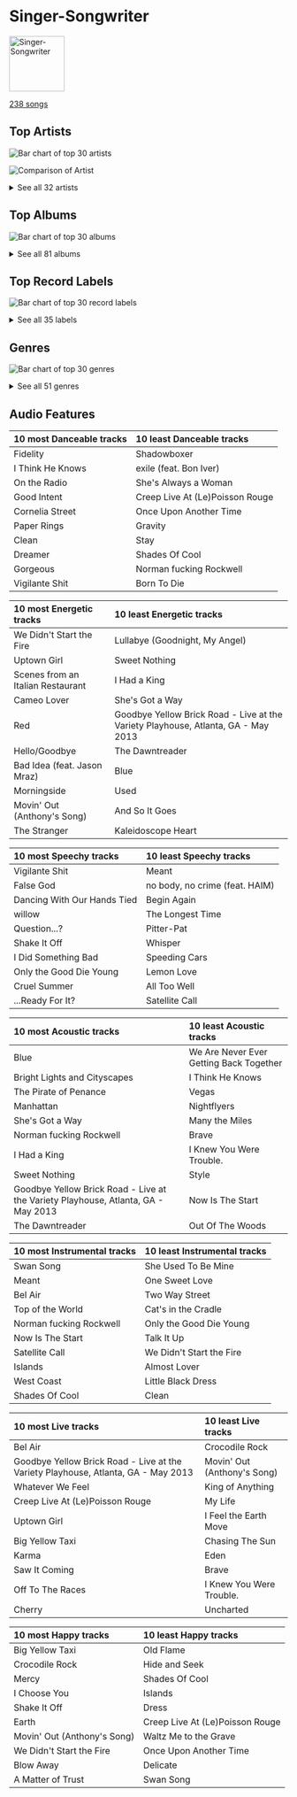# Singer-Songwriter


<img src="https://mosaic.scdn.co/640/ab67616d0000b273022b4010e20659300f42c375ab67616d0000b2730e402844f1b6be3102d339f2ab67616d0000b2733378545422c5257483f6230eab67616d0000b273db9c8abe838bbfb28ed5cc06" alt="Singer-Songwriter" width="100" />

[238 songs](singer_songwriter_tracks.md)

## Top Artists

![Bar chart of top 30 artists](../images/playlists/singer_songwriter/artists.png)

![Comparison of Artist](../images/playlists/singer_songwriter/artists_comparison.png)


<details>
<summary>See all 32 artists</summary>

|   Number of Tracks | Art                                                                                              | Artist                                         | 🔗                                                           |
|-------------------:|:-------------------------------------------------------------------------------------------------|:-----------------------------------------------|:------------------------------------------------------------|
|                 60 | <img src="https://i.scdn.co/image/ab6761610000e5eb0bae7cfd3b32b10154e0b8b3" alt="" width="50" /> | [Sara Bareilles](../artists/sara_bareilles.md) | [🔗](https://open.spotify.com/artist/2Sqr0DXoaYABbjBo9HaMkM) |
|                 58 | <img src="https://i.scdn.co/image/ab6761610000e5eb5a00969a4698c3132a15fbb0" alt="" width="50" /> | [Taylor Swift](../artists/taylor_swift.md)     | [🔗](https://open.spotify.com/artist/06HL4z0CvFAxyc27GXpf02) |
|                 22 | <img src="https://i.scdn.co/image/ab6761610000e5eb712c7643e8aa18a4aca6c811" alt="" width="50" /> | [Billy Joel](../artists/billy_joel.md)         | [🔗](https://open.spotify.com/artist/6zFYqv1mOsgBRQbae3JJ9e) |
|                 18 | <img src="https://i.scdn.co/image/ab6761610000e5ebb99cacf8acd5378206767261" alt="" width="50" /> | [Lana Del Rey](../artists/lana_del_rey.md)     | [🔗](https://open.spotify.com/artist/00FQb4jTyendYWaN8pK0wa) |
|                  9 | <img src="https://i.scdn.co/image/ab6761610000e5eb5e92b1ddbbbc66454d44a2c4" alt="" width="50" /> | [Kimbra](../artists/kimbra.md)                 | [🔗](https://open.spotify.com/artist/6hk7Yq1DU9QcCCrz9uc0Ti) |
|                  8 | <img src="https://i.scdn.co/image/ab6761610000e5eb4622b02ee5bd6a21f50ca323" alt="" width="50" /> | Imogen Heap                                    | [🔗](https://open.spotify.com/artist/6Xb4ezwoAQC4516kI89nWz) |
|                  8 | <img src="https://i.scdn.co/image/68cfb061951dbd44c95422a54cb70baec0722ca3" alt="" width="50" /> | Joni Mitchell                                  | [🔗](https://open.spotify.com/artist/5hW4L92KnC6dX9t7tYM4Ve) |
|                  7 | <img src="https://i.scdn.co/image/ab6761610000e5eb271320bcc15789b23aa83a44" alt="" width="50" /> | Erin McCarley                                  | [🔗](https://open.spotify.com/artist/6Y4bCmUNPDKqc7dHkVvgim) |
|                  7 | <img src="https://i.scdn.co/image/15b7ee7550ed4472700d573803ff90f2967f84d1" alt="" width="50" /> | A Fine Frenzy                                  | [🔗](https://open.spotify.com/artist/5dTYaRzOn4rXGBLH052EeQ) |
|                  7 | <img src="https://i.scdn.co/image/ab6761610000e5eb83c74866e5bc047479cd3413" alt="" width="50" /> | Sammy Rae & The Friends                        | [🔗](https://open.spotify.com/artist/3lFDsTyYNPQc8WzJExnQWn) |
|                  6 | <img src="https://i.scdn.co/image/ab6761610000e5eb0a7388b95df960b5c0da8970" alt="" width="50" /> | Elton John                                     | [🔗](https://open.spotify.com/artist/3PhoLpVuITZKcymswpck5b) |
|                  5 | <img src="https://i.scdn.co/image/ab6761610000e5eb6eff35941dca1f9461944174" alt="" width="50" /> | Elizaveta                                      | [🔗](https://open.spotify.com/artist/2a9bCkqCkLvXM0s3uPvR7M) |
|                  4 | <img src="https://i.scdn.co/image/ab6761610000e5eba36a9f95d59ab791d5e897e9" alt="" width="50" /> | Regina Spektor                                 | [🔗](https://open.spotify.com/artist/3z6Gk257P9jNcZbBXJNX5i) |
|                  3 | <img src="https://i.scdn.co/image/9a03437da395d999755edacccc24779a97254b89" alt="" width="50" /> | Aslyn                                          | [🔗](https://open.spotify.com/artist/6seR0G84QQq1NIW844E7Qq) |
|                  3 | <img src="https://i.scdn.co/image/ab6761610000e5ebce8d5be6690c6964069ab8e0" alt="" width="50" /> | Jason Mraz                                     | [🔗](https://open.spotify.com/artist/4phGZZrJZRo4ElhRtViYdl) |
|                  2 | <img src="https://i.scdn.co/image/ab6761610000e5eba5fc004270bdfc9fee7f55f4" alt="" width="50" /> | Jon McLaughlin                                 | [🔗](https://open.spotify.com/artist/6z29S0IoiBJpSMP8plyCj7) |
|                  2 | <img src="https://i.scdn.co/image/813fde33623cbfd065053789cf1ffb22b55efd4a" alt="" width="50" /> | Carole King                                    | [🔗](https://open.spotify.com/artist/319yZVtYM9MBGqmSQnMyY6) |
|                  1 | <img src="https://i.scdn.co/image/ab6761610000e5eb9236c8060febc7d7fc7ea8c4" alt="" width="50" /> | Rachael Yamagata                               | [🔗](https://open.spotify.com/artist/7w0qj2HiAPIeUcoPogvOZ6) |
|                  1 | <img src="https://i.scdn.co/image/ab6761610000e5eb61769824ec381aca10903955" alt="" width="50" /> | Wyvern Lingo                                   | [🔗](https://open.spotify.com/artist/7etzKNDxaZ1LefgbGrexsN) |
|                  1 | <img src="https://i.scdn.co/image/ab6761610000e5ebb53b6a3853b5347271dcef5d" alt="" width="50" /> | Emily King                                     | [🔗](https://open.spotify.com/artist/6jlWj6y00bMQt8XoKuCjyZ) |
|                  1 | <img src="https://i.scdn.co/image/ab6761610000e5eb9bc0756eb16b241111bbc72b" alt="" width="50" /> | Colbie Caillat                                 | [🔗](https://open.spotify.com/artist/6aZyMrc4doVtZyKNilOmwu) |
|                  1 | <img src="https://i.scdn.co/image/ab6761610000e5eb07ccdb9ab1ac27384a990ff9" alt="" width="50" /> | Feist                                          | [🔗](https://open.spotify.com/artist/6CWTBjOJK75cTE8Xv8u1kj) |
|                  1 | <img src="https://i.scdn.co/image/ab6761610000e5eb1d8a4653fd6d0725521725bb" alt="" width="50" /> | James Smith                                    | [🔗](https://open.spotify.com/artist/543ccHFPnZfJMD8tRGPtu7) |
|                  1 | <img src="https://i.scdn.co/image/ab6761610000e5eb465e5c53b8387313f81218b3" alt="" width="50" /> | Gracie Abrams                                  | [🔗](https://open.spotify.com/artist/4tuJ0bMpJh08umKkEXKUI5) |
|                  1 | <img src="https://i.scdn.co/image/ab6761610000e5eba688abfbbed1037befa47232" alt="" width="50" /> | HAIM                                           | [🔗](https://open.spotify.com/artist/4Ui2kfOqGujY81UcPrb5KE) |
|                  1 | <img src="https://i.scdn.co/image/ab6761610000e5eb67be065df01f37a3880216be" alt="" width="50" /> | Bon Iver                                       | [🔗](https://open.spotify.com/artist/4LEiUm1SRbFMgfqnQTwUbQ) |
|                  1 | <img src="https://i.scdn.co/image/ab67616d0000b273743ebb11200358b5c050f542" alt="" width="50" /> | Harry Chapin                                   | [🔗](https://open.spotify.com/artist/42q4Ivs7tAiCZ5C7eG5q4c) |
|                  1 | <img src="https://i.scdn.co/image/ab6761610000e5ebf178cbda9bd9a389581ff021" alt="" width="50" /> | Fiona Apple                                    | [🔗](https://open.spotify.com/artist/3g2kUQ6tHLLbmkV7T4GPtL) |
|                  1 | <img src="https://i.scdn.co/image/ab6772690000c46c50e750d1aed632c37a450ffb" alt="" width="50" /> | Duffy                                          | [🔗](https://open.spotify.com/artist/37NqXwtb6nIEqRt4EJSoIO) |
|                  1 | <img src="https://i.scdn.co/image/ab6761610000e5eb5ec0ed4b4cd16649c0ded8a7" alt="" width="50" /> | Brandi Carlile                                 | [🔗](https://open.spotify.com/artist/2sG4zTOLvjKG1PSoOyf5Ej) |
|                  1 | <img src="https://i.scdn.co/image/ab6761610000e5ebba2945304f98466b7d67f261" alt="" width="50" /> | Birdy                                          | [🔗](https://open.spotify.com/artist/2WX2uTcsvV5OnS0inACecP) |
|                  1 | <img src="https://i.scdn.co/image/ab6761610000e5eb84edb8fc7e5a460d4e3664e5" alt="" width="50" /> | Carrie Manolakos                               | [🔗](https://open.spotify.com/artist/15ptZqEJWDBnhVx6fqaCWV) |

</details>


## Top Albums

![Bar chart of top 30 albums](../images/playlists/singer_songwriter/albums.png)


<details>
<summary>See all 81 albums</summary>

|   Number of Tracks | Art                                                                                              | Album                                       | 🔗                                                          |
|-------------------:|:-------------------------------------------------------------------------------------------------|:--------------------------------------------|:-----------------------------------------------------------|
|                 13 | <img src="https://i.scdn.co/image/ab67616d0000b2733fa3caf3da101e3cd28a53a6" alt="" width="50" /> | Kaleidoscope Heart                          | [🔗](https://open.spotify.com/album/627ukPRwYxyBREHxBq0vGJ) |
|                 12 | <img src="https://i.scdn.co/image/ab67616d0000b273022b4010e20659300f42c375" alt="" width="50" /> | The Blessed Unrest                          | [🔗](https://open.spotify.com/album/7lpbyGc4fHsQkBTsfWVBhp) |
|                 12 | <img src="https://i.scdn.co/image/ab67616d0000b2731c3e0a58f3ee28af2922e351" alt="" width="50" /> | Little Voice                                | [🔗](https://open.spotify.com/album/2Z9WUERfMjOgQ6ze9TcGbF) |
|                 10 | <img src="https://i.scdn.co/image/ab67616d0000b273da5d5aeeabacacc1263c0f4b" alt="" width="50" /> | reputation                                  | [🔗](https://open.spotify.com/album/6DEjYFkNZh67HP7R9PSZvv) |
|                 10 | <img src="https://i.scdn.co/image/ab67616d0000b27395f754318336a07e85ec59bc" alt="" width="50" /> | folklore                                    | [🔗](https://open.spotify.com/album/2fenSS68JI1h4Fo296JfGr) |
|                 10 | <img src="https://i.scdn.co/image/ab67616d0000b2739e7dad80eb4bb664ff9e6fc8" alt="" width="50" /> | Amidst the Chaos (Bonus Version)            | [🔗](https://open.spotify.com/album/5x2sDapUIdq0qk1ezff3gm) |
|                  8 | <img src="https://i.scdn.co/image/ab67616d0000b273bb54dde68cd23e2a268ae0f5" alt="" width="50" /> | Midnights                                   | [🔗](https://open.spotify.com/album/151w1FgRZfnKZA9FEcg9Z3) |
|                  8 | <img src="https://i.scdn.co/image/ab67616d0000b273e787cffec20aa2a396a61647" alt="" width="50" /> | Lover                                       | [🔗](https://open.spotify.com/album/1NAmidJlEaVgA3MpcPFYGq) |
|                  8 | <img src="https://i.scdn.co/image/ab67616d0000b2739abdf14e6058bd3903686148" alt="" width="50" /> | 1989                                        | [🔗](https://open.spotify.com/album/2QJmrSgbdM35R67eoGQo4j) |
|                  7 | <img src="https://i.scdn.co/image/ab67616d0000b273d0ec2db731952a7efabc6397" alt="" width="50" /> | Vows (Deluxe Version)                       | [🔗](https://open.spotify.com/album/6V9rvW05Um5bIHePPfeI8p) |
|                  7 | <img src="https://i.scdn.co/image/ab67616d0000b2734280a158a96c9b0274eb7e99" alt="" width="50" /> | Love, Save The Empty                        | [🔗](https://open.spotify.com/album/1tF7625TFqvfzMbappj1pQ) |
|                  6 | <img src="https://i.scdn.co/image/ab67616d0000b2737acf0cb659dceb25ddbfd39a" alt="" width="50" /> | What's Inside: Songs from Waitress          | [🔗](https://open.spotify.com/album/1s6codM2ZAB008t9GTyaEk) |
|                  6 | <img src="https://i.scdn.co/image/ab67616d0000b273a1c37f3fd969287c03482c3b" alt="" width="50" /> | Born To Die                                 | [🔗](https://open.spotify.com/album/4X8hAqIWpQyQks2yRhyqs4) |
|                  5 | <img src="https://i.scdn.co/image/ab67616d0000b2738a6dbac0b74bd2484189ea5f" alt="" width="50" /> | The Stranger                                | [🔗](https://open.spotify.com/album/3IILMjMMnoN2sKzgesX8KV) |
|                  5 | <img src="https://i.scdn.co/image/ab67616d0000b2731cb638deee3de9a9060ca6aa" alt="" width="50" /> | Once Upon Another Time                      | [🔗](https://open.spotify.com/album/1PrqYZJRzGNf8AsSOraxnZ) |
|                  4 | <img src="https://i.scdn.co/image/ab67616d0000b273c1b7ec01d1c069683ddbe76e" alt="" width="50" /> | The Good Life                               | [🔗](https://open.spotify.com/album/2xCZSSa0kfIJFDhQR8bYar) |
|                  4 | <img src="https://i.scdn.co/image/ab67616d0000b27396384c98ac4f3e7c2440f5b5" alt="" width="50" /> | Red                                         | [🔗](https://open.spotify.com/album/1EoDsNmgTLtmwe1BDAVxV5) |
|                  4 | <img src="https://i.scdn.co/image/ab67616d0000b27317dc79c9dc42ed849bba7020" alt="" width="50" /> | Ellipse                                     | [🔗](https://open.spotify.com/album/5AYKGPzPBJNHeKehCxMaq0) |
|                  4 | <img src="https://i.scdn.co/image/ab67616d0000b273156f329b3c2b3ce752d9e614" alt="" width="50" /> | Beatrix Runs                                | [🔗](https://open.spotify.com/album/7HsPaYQbCYnxosF5WiSlEA) |
|                  3 | <img src="https://i.scdn.co/image/ab67616d0000b27333b8541201f1ef38941024be" alt="" width="50" /> | evermore                                    | [🔗](https://open.spotify.com/album/2Xoteh7uEpea4TohMxjtaq) |
|                  3 | <img src="https://i.scdn.co/image/ab67616d0000b2731624590458126fc8b8c64c2f" alt="" width="50" /> | Ultraviolence (Deluxe)                      | [🔗](https://open.spotify.com/album/1ORxRsK3MrSLvh7VQTF01F) |
|                  3 | <img src="https://i.scdn.co/image/ab67616d0000b273866872ba52cf201fc33995cc" alt="" width="50" /> | Speak for Yourself                          | [🔗](https://open.spotify.com/album/0t0Cr8jA63wlm8nWj7qfvJ) |
|                  3 | <img src="https://i.scdn.co/image/ab67616d0000b273b4844a368bd9679f1db5a4fb" alt="" width="50" /> | Song to a Seagull                           | [🔗](https://open.spotify.com/album/6rg3WTvmv68Vd6tgR0yS0E) |
|                  3 | <img src="https://i.scdn.co/image/ab67616d0000b273119ad2ebc0d33edf847ed8c6" alt="" width="50" /> | One Cell In The Sea                         | [🔗](https://open.spotify.com/album/0Ot7MEgreG2R93aN42M9iK) |
|                  3 | <img src="https://i.scdn.co/image/ab67616d0000b273879e9318cb9f4e05ee552ac9" alt="" width="50" /> | Norman Fucking Rockwell!                    | [🔗](https://open.spotify.com/album/5XpEKORZ4y6OrCZSKsi46A) |
|                  3 | <img src="https://i.scdn.co/image/ab67616d0000b2730e402844f1b6be3102d339f2" alt="" width="50" /> | Lemon Love                                  | [🔗](https://open.spotify.com/album/5YToJrWwzdA6W2NxxDoteE) |
|                  3 | <img src="https://i.scdn.co/image/ab67616d0000b2737b25c072237f29ee50025fdc" alt="" width="50" /> | Fearless                                    | [🔗](https://open.spotify.com/album/2dqn5yOQWdyGwOpOIi9O4x) |
|                  3 | <img src="https://i.scdn.co/image/ab67616d0000b273e7b8e0abcd5cdc4c8b5a238c" alt="" width="50" /> | Bomb In A Birdcage                          | [🔗](https://open.spotify.com/album/07IV5RxLvAUeZbcPm4zOzn) |
|                  3 | <img src="https://i.scdn.co/image/ab67616d0000b273e9f77be85457110ebf304da7" alt="" width="50" /> | Blue                                        | [🔗](https://open.spotify.com/album/1vz94WpXDVYIEGja8cjFNa) |
|                  3 | <img src="https://i.scdn.co/image/ab67616d0000b2732d81f491319b86356eb10c4e" alt="" width="50" /> | Begin to Hope                               | [🔗](https://open.spotify.com/album/4L4tcx3itXbtx5kuchKhFE) |
|                  2 | <img src="https://i.scdn.co/image/ab67616d0000b2730f2e51f7121539e221c51161" alt="" width="50" /> | We Sing. We Dance. We Steal Things.         | [🔗](https://open.spotify.com/album/04G0YylSjvDQZrjOfE5jA5) |
|                  2 | <img src="https://i.scdn.co/image/ab67616d0000b2736ce61113662ecf693b605ee5" alt="" width="50" /> | The Stranger (Legacy Edition)               | [🔗](https://open.spotify.com/album/1Mhn9VosyjtWn4dMPFlna6) |
|                  2 | <img src="https://i.scdn.co/image/ab67616d0000b27323350feac07f56d8b96f33d5" alt="" width="50" /> | Tapestry                                    | [🔗](https://open.spotify.com/album/12n11cgnpjXKLeqrnIERoS) |
|                  2 | <img src="https://i.scdn.co/image/ab67616d0000b2731946747b8692919f98918ec4" alt="" width="50" /> | Storm Front                                 | [🔗](https://open.spotify.com/album/1Vw2uoVkLAJFVViJ1QyK1D) |
|                  2 | <img src="https://i.scdn.co/image/ab67616d0000b273e11a75a2f2ff39cec788a015" alt="" width="50" /> | Speak Now                                   | [🔗](https://open.spotify.com/album/5MfAxS5zz8MlfROjGQVXhy) |
|                  2 | <img src="https://i.scdn.co/image/ab67616d0000b273d81c87cd4fa07351a5d14a71" alt="" width="50" /> | River Of Dreams                             | [🔗](https://open.spotify.com/album/4HPnwQJAEvTY910q4RNeOu) |
|                  2 | <img src="https://i.scdn.co/image/ab67616d0000b273db9c8abe838bbfb28ed5cc06" alt="" width="50" /> | Piano Man                                   | [🔗](https://open.spotify.com/album/77ErLrVvYETIlQJHAwhfIH) |
|                  2 | <img src="https://i.scdn.co/image/ab67616d0000b27395e2fd1accb339fa14878190" alt="" width="50" /> | Lust For Life                               | [🔗](https://open.spotify.com/album/7xYiTrbTL57QO0bb4hXIKo) |
|                  2 | <img src="https://i.scdn.co/image/ab67616d0000b273f72f1e38e9bd48f18a17ed9b" alt="" width="50" /> | Goodbye Yellow Brick Road (Remastered)      | [🔗](https://open.spotify.com/album/5WupqgR68HfuHt3BMJtgun) |
|                  2 | <img src="https://i.scdn.co/image/ab67616d0000b273814cbc4746358a25c84c62e7" alt="" width="50" /> | An Innocent Man                             | [🔗](https://open.spotify.com/album/3R3x4zIabsvpD3yxqLaUpc) |
|                  2 | <img src="https://i.scdn.co/image/ab67616d0000b2731d4675d5a0345bb93686e4b6" alt="" width="50" /> | 52nd Street                                 | [🔗](https://open.spotify.com/album/1HmCO8VK98AU6EXPOjGYyI) |
|                  1 | <img src="https://i.scdn.co/image/ab67616d0000b27355c38bc34d1fe852f2657c2e" alt="" width="50" /> | minor                                       | [🔗](https://open.spotify.com/album/2UZw04wDxLVceADw2Gi1Qy) |
|                  1 | <img src="https://i.scdn.co/image/ab67616d0000b273d7fb3e4c63020039d1cff6b2" alt="" width="50" /> | Young And Beautiful                         | [🔗](https://open.spotify.com/album/1D92WOHWUI2AGQCCdplcXL) |
|                  1 | <img src="https://i.scdn.co/image/ab67616d0000b2736668cca4cf49b642d43316e5" alt="" width="50" /> | Whatever We Feel                            | [🔗](https://open.spotify.com/album/5Lg9bnBTPSu0Xg7MRERveZ) |
|                  1 | <img src="https://i.scdn.co/image/ab67616d0000b273315994fdfb86d9bcb40337ba" alt="" width="50" /> | Verities & Balderdash                       | [🔗](https://open.spotify.com/album/3nta4nhqWoWjc6LmHIB0kT) |
|                  1 | <img src="https://i.scdn.co/image/ab67616d0000b273d1731f2c0e1c2c8957f35c76" alt="" width="50" /> | Turnstiles                                  | [🔗](https://open.spotify.com/album/7GiLfxL1su3MSqz7pmKMZi) |
|                  1 | <img src="https://i.scdn.co/image/ab67616d0000b273b254ca0983d65ede8e3d2f7a" alt="" width="50" /> | Tidal                                       | [🔗](https://open.spotify.com/album/5gVBXH8MT6zfdRkjp7qT18) |
|                  1 | <img src="https://i.scdn.co/image/ab67616d0000b2736fbd5300d0f51be963360367" alt="" width="50" /> | The Widow Knows E.P.                        | [🔗](https://open.spotify.com/album/548WnictHrfJKj2u6tXqFe) |
|                  1 | <img src="https://i.scdn.co/image/ab67616d0000b273b17d3cdd360973516ade9e6d" alt="" width="50" /> | The Reminder                                | [🔗](https://open.spotify.com/album/7bTdGfczXffzzNE9ssJj4Z) |
|                  1 | <img src="https://i.scdn.co/image/ab67616d0000b273e5e5f24cf490dfc7041eafc3" alt="" width="50" /> | The Nylon Curtain                           | [🔗](https://open.spotify.com/album/50bajZpetfL5T0iRCOR74J) |
|                  1 | <img src="https://i.scdn.co/image/ab67616d0000b27369b3dd10eee85bb2652c3b05" alt="" width="50" /> | The Golden Echo                             | [🔗](https://open.spotify.com/album/66hoUkjxM7tVQwu7bZocwP) |
|                  1 | <img src="https://i.scdn.co/image/ab67616d0000b273800f95060baebdd6aea0f4b9" alt="" width="50" /> | The Bridge                                  | [🔗](https://open.spotify.com/album/2fRxSC6FtiAkhEDVZr2seH) |
|                  1 | <img src="https://i.scdn.co/image/ab67616d0000b273cf31c7be8a9eea69d98c37c4" alt="" width="50" /> | Sides                                       | [🔗](https://open.spotify.com/album/5alIr9JGPvOQwPLphm0beJ) |
|                  1 | <img src="https://i.scdn.co/image/ab67616d0000b2730c97441be2b2856cbda9bcdf" alt="" width="50" /> | Saw It Coming                               | [🔗](https://open.spotify.com/album/0SPZ4equvZdVOPzOYrS8pJ) |
|                  1 | <img src="https://i.scdn.co/image/ab67616d0000b27387c95c59b33bdfdafc25a813" alt="" width="50" /> | Rockferry                                   | [🔗](https://open.spotify.com/album/6freV6eqxuFjSr3E93Oqtz) |
|                  1 | <img src="https://i.scdn.co/image/ab67616d0000b273a7613d346501b828b56a0bc3" alt="" width="50" /> | Red (Deluxe Edition)                        | [🔗](https://open.spotify.com/album/1KlU96Hw9nlvqpBPlSqcTV) |
|                  1 | <img src="https://i.scdn.co/image/ab67616d0000b273d56201d2b07c5950c540f0c8" alt="" width="50" /> | Primal Heart                                | [🔗](https://open.spotify.com/album/4pj0BkJ7u39i009oqe8V79) |
|                  1 | <img src="https://i.scdn.co/image/ab67616d0000b2734123029b8c0648e8f1fad18a" alt="" width="50" /> | Paradise                                    | [🔗](https://open.spotify.com/album/1JnjcAIKQ9TSJFVFierTB8) |
|                  1 | <img src="https://i.scdn.co/image/ab67616d0000b2732cf1dcc65396176307f23524" alt="" width="50" /> | PINES                                       | [🔗](https://open.spotify.com/album/1876e9QcHkJ3Hgo4NqKXBN) |
|                  1 | <img src="https://i.scdn.co/image/ab67616d0000b2735da1093d047cc15eb66d27cf" alt="" width="50" /> | OK Now                                      | [🔗](https://open.spotify.com/album/3fKJJQFV6a61fnKYDDj2LU) |
|                  1 | <img src="https://i.scdn.co/image/ab67616d0000b2738d0e2c824f8328bf7caf1b19" alt="" width="50" /> | Messenger                                   | [🔗](https://open.spotify.com/album/3yQJY0tg0M2rQwWYUgkVQp) |
|                  1 | <img src="https://i.scdn.co/image/ab67616d0000b273d03ab2da904d8251a87bbc31" alt="" width="50" /> | Madman Across The Water                     | [🔗](https://open.spotify.com/album/2OZbaW9tgO62ndm375lFZr) |
|                  1 | <img src="https://i.scdn.co/image/ab67616d0000b2739f48d446654c7b8b9b7bc58b" alt="" width="50" /> | Little Love - EP                            | [🔗](https://open.spotify.com/album/2PLM1yTphJeFZg01Xiaumc) |
|                  1 | <img src="https://i.scdn.co/image/ab67616d0000b2730058fcf8f649ae1b05f6c163" alt="" width="50" /> | Ladies of the Canyon                        | [🔗](https://open.spotify.com/album/7JOdtLDLyXJIppDRB7kxr9) |
|                  1 | <img src="https://i.scdn.co/image/ab67616d0000b273ae62cadb0b437ff1c5ea0310" alt="" width="50" /> | Jackie Onassis                              | [🔗](https://open.spotify.com/album/3RaVt6xWjSVMFrMdLqoDrN) |
|                  1 | <img src="https://i.scdn.co/image/ab67616d0000b27327c371084dee1b83e614798d" alt="" width="50" /> | Indiana                                     | [🔗](https://open.spotify.com/album/2UpO4j1Zpptiwk3wbUIWmU) |
|                  1 | <img src="https://i.scdn.co/image/ab67616d0000b2733009007708ab5134936a58b3" alt="" width="50" /> | Honky Chateau                               | [🔗](https://open.spotify.com/album/2ei2X6ghPnw7YRwQtAH075) |
|                  1 | <img src="https://i.scdn.co/image/ab67616d0000b273a3b3f48ca81acacb3ad4ec8a" alt="" width="50" /> | Honeymoon                                   | [🔗](https://open.spotify.com/album/2DpEBrjCur1ythIZ10gJWw) |
|                  1 | <img src="https://i.scdn.co/image/ab67616d0000b273fcfd8d2e1bb9f0d4fbe5794d" alt="" width="50" /> | Happenstance (Deluxe Version)               | [🔗](https://open.spotify.com/album/66p6CIMdxQFO3Igg9xo14a) |
|                  1 | <img src="https://i.scdn.co/image/ab67616d0000b27389d2970ad135571a0243ca31" alt="" width="50" /> | Goodnight And Go                            | [🔗](https://open.spotify.com/album/3JYjYjUAoBjxXr1W8eDVLV) |
|                  1 | <img src="https://i.scdn.co/image/ab67616d0000b27322d5199692d318c28d6c7d9b" alt="" width="50" /> | Glass Houses                                | [🔗](https://open.spotify.com/album/5sztejERqpktXEdemlUvU5) |
|                  1 | <img src="https://i.scdn.co/image/ab67616d0000b273a48964b5d9a3d6968ae3e0de" alt="" width="50" /> | Fearless (Taylor's Version)                 | [🔗](https://open.spotify.com/album/4hDok0OAJd57SGIT8xuWJH) |
|                  1 | <img src="https://i.scdn.co/image/ab67616d0000b2738c8d5428b693308705e7caca" alt="" width="50" /> | Far                                         | [🔗](https://open.spotify.com/album/5t0lQDPLF22wmWCtSZkIVv) |
|                  1 | <img src="https://i.scdn.co/image/ab67616d0000b2734b292ed7c7360a04d3d6b74a" alt="" width="50" /> | Elton John                                  | [🔗](https://open.spotify.com/album/69P9Ro0W286yLFgYwrGVN0) |
|                  1 | <img src="https://i.scdn.co/image/ab67616d0000b273f67fbf0d465cca2b3e25af96" alt="" width="50" /> | Don't Shoot Me I'm Only The Piano Player    | [🔗](https://open.spotify.com/album/1reJ8DttK5EGwdyf7y9FBR) |
|                  1 | <img src="https://i.scdn.co/image/ab67616d0000b273ba49075f7bba31bdadbdf012" alt="" width="50" /> | Creep Live At (Le)Poisson Rouge             | [🔗](https://open.spotify.com/album/3tzHjGnv1WpG78SzgRKFIi) |
|                  1 | <img src="https://i.scdn.co/image/ab67616d0000b273909f0333c8c1a821a7eea703" alt="" width="50" /> | Court and Spark                             | [🔗](https://open.spotify.com/album/2akjxkzFolkeV72Yyv5KrM) |
|                  1 | <img src="https://i.scdn.co/image/ab67616d0000b273431daec5815fd0255437b43b" alt="" width="50" /> | Cold Spring Harbor                          | [🔗](https://open.spotify.com/album/274rMlKrr22086ohmwAJZA) |
|                  1 | <img src="https://i.scdn.co/image/ab67616d0000b27338216a01881aff4e54a0850d" alt="" width="50" /> | Brave Enough: Live at the Variety Playhouse | [🔗](https://open.spotify.com/album/7L4ZgnQqEhCEsV9GnMeXtE) |
|                  1 | <img src="https://i.scdn.co/image/ab67616d0000b273cdebae610076f51e8b7b20f4" alt="" width="50" /> | Birdy                                       | [🔗](https://open.spotify.com/album/1WGjSVIw0TVfbp5KrOFiP0) |
|                  1 | <img src="https://i.scdn.co/image/ab67616d0000b273f5aac98410fb9e64e29827d4" alt="" width="50" /> | Bear Creek                                  | [🔗](https://open.spotify.com/album/5b8YTIrc88vdnfRguZqvVE) |

</details>


## Top Record Labels

![Bar chart of top 30 record labels](../images/playlists/singer_songwriter/labels.png)


<details>
<summary>See all 35 labels</summary>

|   Number of Tracks | Label                                                                                                       |
|-------------------:|:------------------------------------------------------------------------------------------------------------|
|                 61 | [Epic](../labels/epic.md)                                                                                   |
|                 30 | [Taylor Swift](../labels/taylor_swift.md)                                                                   |
|                 28 | [Big Machine Records](../labels/big_machine_records.md)                                                     |
|                 23 | [Columbia](../labels/columbia.md)                                                                           |
|                 18 | [Polydor Records](../labels/polydor_records.md)                                                             |
|                  9 | [Warner Records](../labels/warner_records.md)                                                               |
|                  9 | [Rhino](../labels/rhino.md)                                                                                 |
|                  7 | [Virgin Records](../labels/virgin_records.md)                                                               |
|                  7 | [Universal (MT)](../labels/universal__mt_.md)                                                               |
|                  7 | [Nettwerk Records](../labels/nettwerk_records.md)                                                           |
|                  4 | [Universal Music LLC](../labels/universal_music_llc.md)                                                     |
|                  4 | [Sire](../labels/sire.md)                                                                                   |
|                  4 | [RCA Records Label](../labels/rca_records_label.md)                                                         |
|                  4 | [Legacy](../labels/legacy.md)                                                                               |
|                  4 | [EMI](../labels/emi.md)                                                                                     |
|                  3 | [UMC (Universal Music Catalogue)](../labels/umc__universal_music_catalogue_.md)                             |
|                  3 | [Sony BMG Music UK](../labels/sony_bmg_music_uk.md)                                                         |
|                  3 | [Capitol Records](../labels/capitol_records.md)                                                             |
|                  2 | [Ode](../labels/ode.md)                                                                                     |
|                  2 | [Island Def Jam](../labels/island_def_jam.md)                                                               |
|                  2 | [Atlantic Records](../labels/atlantic_records.md)                                                           |
|                  2 | [ATG](../labels/atg.md)                                                                                     |
|                  1 | [under exclusive license to Interscope Records](../labels/under_exclusive_license_to_interscope_records.md) |
|                  1 | [Wyvern Lingo](../labels/wyvern_lingo.md)                                                                   |
|                  1 | [Work](../labels/work.md)                                                                                   |
|                  1 | [Universal Music Division Polydor](../labels/universal_music_division_polydor.md)                           |
|                  1 | [RCA Victor](../labels/rca_victor.md)                                                                       |
|                  1 | [Private Music](../labels/private_music.md)                                                                 |
|                  1 | [Gracie Abrams](../labels/gracie_abrams.md)                                                                 |
|                  1 | [Flower Army Records](../labels/flower_army_records.md)                                                     |
|                  1 | [Elektra](../labels/elektra.md)                                                                             |
|                  1 | [Clean Slate](../labels/clean_slate.md)                                                                     |
|                  1 | [Carrie Manolakos](../labels/carrie_manolakos.md)                                                           |
|                  1 | [Atlantic Records UK](../labels/atlantic_records_uk.md)                                                     |
|                  1 | [ATO Records](../labels/ato_records.md)                                                                     |

</details>


## Genres

![Bar chart of top 30 genres](../images/playlists/singer_songwriter/genres.png)


<details>
<summary>See all 51 genres</summary>

|   Number of Tracks | Genre                                               |
|-------------------:|:----------------------------------------------------|
|                139 | [pop](../genres/pop.md)                             |
|                 82 | [acoustic pop](../genres/acoustic_pop.md)           |
|                 79 | [lilith](../genres/lilith.md)                       |
|                 71 | [neo mellow](../genres/neo_mellow.md)               |
|                 63 | [pop rock](../genres/pop_rock.md)                   |
|                 59 | [hollywood](../genres/hollywood.md)                 |
|                 35 | [singer-songwriter](../genres/singer_songwriter.md) |
|                 35 | piano rock                                          |
|                 31 | [mellow gold](../genres/mellow_gold.md)             |
|                 25 | [soft rock](../genres/soft_rock.md)                 |
|                 25 | [classic rock](../genres/classic_rock.md)           |
|                 22 | [rock](../genres/rock.md)                           |
|                 18 | [art pop](../genres/art_pop.md)                     |
|                 15 | indie pop                                           |
|                 12 | folk                                                |
|                 11 | folk rock                                           |
|                  9 | nz pop                                              |
|                  9 | [electropop](../genres/electropop.md)               |
|                  9 | bergen indie                                        |
|                  8 | nyc pop                                             |
|                  8 | metropopolis                                        |
|                  8 | etherpop                                            |
|                  8 | canadian singer-songwriter                          |
|                  6 | glam rock                                           |
|                  5 | deep indie singer-songwriter                        |
|                  3 | viral pop                                           |
|                  2 | indy indie                                          |
|                  2 | indiecoustica                                       |
|                  2 | chamber pop                                         |
|                  2 | brill building pop                                  |
|                  2 | [adult standards](../genres/adult_standards.md)     |
|                  1 | urban contemporary                                  |
|                  1 | uk pop                                              |
|                  1 | [r&b](../genres/r_b.md)                             |
|                  1 | pop soul                                            |
|                  1 | permanent wave                                      |
|                  1 | new americana                                       |
|                  1 | neo soul                                            |
|                  1 | modern folk rock                                    |
|                  1 | irish pop                                           |
|                  1 | indie soul                                          |
|                  1 | funk                                                |
|                  1 | europop                                             |
|                  1 | dark pop                                            |
|                  1 | [dance pop](../genres/dance_pop.md)                 |
|                  1 | country rock                                        |
|                  1 | canadian pop                                        |
|                  1 | canadian indie                                      |
|                  1 | british soul                                        |
|                  1 | alternative r&b                                     |
|                  1 | alt z                                               |

</details>


## Audio Features

| 10 most Danceable tracks   | 10 least Danceable tracks       |
|:---------------------------|:--------------------------------|
| Fidelity                   | Shadowboxer                     |
| I Think He Knows           | exile (feat. Bon Iver)          |
| On the Radio               | She's Always a Woman            |
| Good Intent                | Creep Live At (Le)Poisson Rouge |
| Cornelia Street            | Once Upon Another Time          |
| Paper Rings                | Gravity                         |
| Clean                      | Stay                            |
| Dreamer                    | Shades Of Cool                  |
| Gorgeous                   | Norman fucking Rockwell         |
| Vigilante Shit             | Born To Die                     |

| 10 most Energetic tracks          | 10 least Energetic tracks                                                         |
|:----------------------------------|:----------------------------------------------------------------------------------|
| We Didn't Start the Fire          | Lullabye (Goodnight, My Angel)                                                    |
| Uptown Girl                       | Sweet Nothing                                                                     |
| Scenes from an Italian Restaurant | I Had a King                                                                      |
| Cameo Lover                       | She's Got a Way                                                                   |
| Red                               | Goodbye Yellow Brick Road - Live at the Variety Playhouse, Atlanta, GA - May 2013 |
| Hello/Goodbye                     | The Dawntreader                                                                   |
| Bad Idea (feat. Jason Mraz)       | Blue                                                                              |
| Morningside                       | Used                                                                              |
| Movin' Out (Anthony's Song)       | And So It Goes                                                                    |
| The Stranger                      | Kaleidoscope Heart                                                                |

| 10 most Speechy tracks      | 10 least Speechy tracks        |
|:----------------------------|:-------------------------------|
| Vigilante Shit              | Meant                          |
| False God                   | no body, no crime (feat. HAIM) |
| Dancing With Our Hands Tied | Begin Again                    |
| willow                      | The Longest Time               |
| Question...?                | Pitter-Pat                     |
| Shake It Off                | Whisper                        |
| I Did Something Bad         | Speeding Cars                  |
| Only the Good Die Young     | Lemon Love                     |
| Cruel Summer                | All Too Well                   |
| ...Ready For It?            | Satellite Call                 |

| 10 most Acoustic tracks                                                           | 10 least Acoustic tracks                |
|:----------------------------------------------------------------------------------|:----------------------------------------|
| Blue                                                                              | We Are Never Ever Getting Back Together |
| Bright Lights and Cityscapes                                                      | I Think He Knows                        |
| The Pirate of Penance                                                             | Vegas                                   |
| Manhattan                                                                         | Nightflyers                             |
| She's Got a Way                                                                   | Many the Miles                          |
| Norman fucking Rockwell                                                           | Brave                                   |
| I Had a King                                                                      | I Knew You Were Trouble.                |
| Sweet Nothing                                                                     | Style                                   |
| Goodbye Yellow Brick Road - Live at the Variety Playhouse, Atlanta, GA - May 2013 | Now Is The Start                        |
| The Dawntreader                                                                   | Out Of The Woods                        |

| 10 most Instrumental tracks   | 10 least Instrumental tracks   |
|:------------------------------|:-------------------------------|
| Swan Song                     | She Used To Be Mine            |
| Meant                         | One Sweet Love                 |
| Bel Air                       | Two Way Street                 |
| Top of the World              | Cat's in the Cradle            |
| Norman fucking Rockwell       | Only the Good Die Young        |
| Now Is The Start              | Talk It Up                     |
| Satellite Call                | We Didn't Start the Fire       |
| Islands                       | Almost Lover                   |
| West Coast                    | Little Black Dress             |
| Shades Of Cool                | Clean                          |

| 10 most Live tracks                                                               | 10 least Live tracks        |
|:----------------------------------------------------------------------------------|:----------------------------|
| Bel Air                                                                           | Crocodile Rock              |
| Goodbye Yellow Brick Road - Live at the Variety Playhouse, Atlanta, GA - May 2013 | Movin' Out (Anthony's Song) |
| Whatever We Feel                                                                  | King of Anything            |
| Creep Live At (Le)Poisson Rouge                                                   | My Life                     |
| Uptown Girl                                                                       | I Feel the Earth Move       |
| Big Yellow Taxi                                                                   | Chasing The Sun             |
| Karma                                                                             | Eden                        |
| Saw It Coming                                                                     | Brave                       |
| Off To The Races                                                                  | I Knew You Were Trouble.    |
| Cherry                                                                            | Uncharted                   |

| 10 most Happy tracks        | 10 least Happy tracks           |
|:----------------------------|:--------------------------------|
| Big Yellow Taxi             | Old Flame                       |
| Crocodile Rock              | Hide and Seek                   |
| Mercy                       | Shades Of Cool                  |
| I Choose You                | Islands                         |
| Shake It Off                | Dress                           |
| Earth                       | Creep Live At (Le)Poisson Rouge |
| Movin' Out (Anthony's Song) | Waltz Me to the Grave           |
| We Didn't Start the Fire    | Once Upon Another Time          |
| Blow Away                   | Delicate                        |
| A Matter of Trust           | Swan Song                       |

